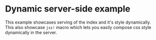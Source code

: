 # Dynamic server-side example

This example showcases serving of the index and it's style dynamically.
This also showcase `jss!` macro which lets you easily compose css style dynamically in the server.


